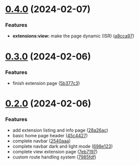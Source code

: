 # [0.4.0](https://github.com/onesoft-sudo/sudobot-extensions-web/compare/v0.3.0...v0.4.0) (2024-02-07)


### Features

* **extensions:view:** make the page dynamic (ISR) ([a8cca97](https://github.com/onesoft-sudo/sudobot-extensions-web/commit/a8cca9762a2d9a0d942d18e39ad0d63ab21787f5))



# [0.3.0](https://github.com/onesoft-sudo/sudobot-extensions-web/compare/v0.2.0...v0.3.0) (2024-02-06)


### Features

* finish extension page ([5b377c3](https://github.com/onesoft-sudo/sudobot-extensions-web/commit/5b377c35ac0b4cf189d5942cb0a700654fcb3cde))



# [0.2.0](https://github.com/onesoft-sudo/sudobot-extensions-web/compare/45c4427012f9cd0e4ad1835651b1749cc53a3f6a...v0.2.0) (2024-02-06)


### Features

* add extension listing and info page ([28a26ac](https://github.com/onesoft-sudo/sudobot-extensions-web/commit/28a26ac6064c88723f45d07eaa1b249eb13ca66d))
* basic home page header ([45c4427](https://github.com/onesoft-sudo/sudobot-extensions-web/commit/45c4427012f9cd0e4ad1835651b1749cc53a3f6a))
* complete navbar ([2540aaa](https://github.com/onesoft-sudo/sudobot-extensions-web/commit/2540aaa23f5747938d2f9d774b4f9be38a082b36))
* complete navbar dark and light mode ([698e123](https://github.com/onesoft-sudo/sudobot-extensions-web/commit/698e123ddbdc4960c10eff638f41683a6b43a366))
* complete view extension page ([7eb7197](https://github.com/onesoft-sudo/sudobot-extensions-web/commit/7eb7197615be2478c08179a5fa12574fbb2b7a4a))
* custom route handling system ([7985fdf](https://github.com/onesoft-sudo/sudobot-extensions-web/commit/7985fdf70eea917ee14d3a92413f02010e7b05ee))



